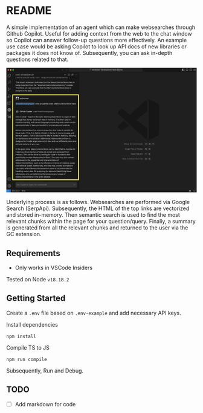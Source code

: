 # README

A simple implementation of an agent which can make websearches through Github Copilot. Useful for adding context from the web to the chat window so Copilot can answer follow-up questions more effectively. An example use case would be asking Copilot to look up API docs of new libraries or packages it does not know of. Subsequently, you can ask in-depth questions related to that.

![demo](images/demo.png)

Underlying process is as follows. Websearches are performed via Google Search (SerpApi). 
Subsequently, the HTML of the top links are vectorized and stored in-memory. Then semantic search is used to find the most relevant chunks within the page for your question/query. 
Finally, a summary is generated from all the relevant chunks and returned to the user via the GC extension.

## Requirements

- Only works in VSCode Insiders

Tested on Node `v18.18.2`

## Getting Started

Create a `.env` file based on `.env-example` and add necessary API keys.


Install dependencies
```
npm install
```

Compile TS to JS
```
npm run compile
```


Subsequently, Run and Debug.

## TODO

- [ ] Add markdown for code

